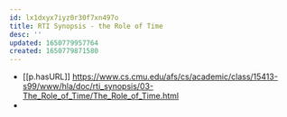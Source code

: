 ```yaml
---
id: lx1dxyx7iyz0r30f7xn497o
title: RTI Synopsis - the Role of Time
desc: ''
updated: 1650779957764
created: 1650779871580
---
```



- [[p.hasURL]] https://www.cs.cmu.edu/afs/cs/academic/class/15413-s99/www/hla/doc/rti_synopsis/03-The_Role_of_Time/The_Role_of_Time.html
- 
